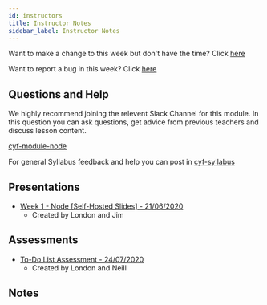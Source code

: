 ```yaml
---
id: instructors
title: Instructor Notes
sidebar_label: Instructor Notes
---
```


Want to make a change to this week but don't have the time? Click [here](https://github.com/CodeYourFuture/syllabus/issues/new?assignees=&labels=enhancement&template=change-request.md&title=)

Want to report a bug in this week? Click [here](https://github.com/CodeYourFuture/syllabus/issues/new?assignees=&labels=bug&template=bug-report.md&title=)

## Questions and Help

We highly recommend joining the relevent Slack Channel for this module. In this question you can ask questions, get advice from previous teachers and discuss lesson content.

[cyf-module-node](https://codeyourfuture.slack.com/archives/C9CA0DN8K)

For general Syllabus feedback and help you can post in [cyf-syllabus](https://codeyourfuture.slack.com/archives/C012UUW69S8)

## Presentations

- [Week 1 - Node [Self-Hosted Slides] - 21/06/2020](https://node-week-3.jji.immo/)
  - Created by London and Jim

## Assessments

- [To-Do List Assessment - 24/07/2020](https://gist.github.com/nbogie/9bdfd66d9a67a228aa07f738eb4b84a8)
  - Created by London and Neill

## Notes
